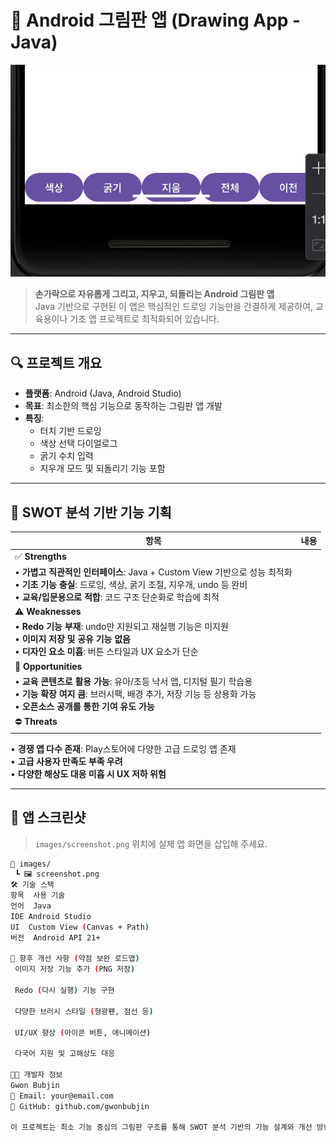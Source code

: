 # 🎨 Android 그림판 앱 (Drawing App - Java)

![screenshot](images/screenshot.png)

> **손가락으로 자유롭게 그리고, 지우고, 되돌리는 Android 그림판 앱**  
> Java 기반으로 구현된 이 앱은 핵심적인 드로잉 기능만을 간결하게 제공하여, 교육용이나 기초 앱 프로젝트로 최적화되어 있습니다.

---

## 🔍 프로젝트 개요

- **플랫폼**: Android (Java, Android Studio)
- **목표**: 최소한의 핵심 기능으로 동작하는 그림판 앱 개발
- **특징**:
  - 터치 기반 드로잉
  - 색상 선택 다이얼로그
  - 굵기 수치 입력
  - 지우개 모드 및 되돌리기 기능 포함

---

## 🧠 SWOT 분석 기반 기능 기획

| 항목 | 내용 |
|------|------|
| ✅ **Strengths** |  
• **가볍고 직관적인 인터페이스**: Java + Custom View 기반으로 성능 최적화<br>• **기초 기능 충실**: 드로잉, 색상, 굵기 조절, 지우개, undo 등 완비<br>• **교육/입문용으로 적합**: 코드 구조 단순화로 학습에 최적 |
| ⚠️ **Weaknesses** |  
• **Redo 기능 부재**: undo만 지원되고 재실행 기능은 미지원<br>• **이미지 저장 및 공유 기능 없음**<br>• **디자인 요소 미흡**: 버튼 스타일과 UX 요소가 단순 |
| 🚀 **Opportunities** |  
• **교육 콘텐츠로 활용 가능**: 유아/초등 낙서 앱, 디지털 필기 학습용<br>• **기능 확장 여지 큼**: 브러시팩, 배경 추가, 저장 기능 등 상용화 가능<br>• **오픈소스 공개를 통한 기여 유도 가능** |
| ⛔ **Threats** |  
• **경쟁 앱 다수 존재**: Play스토어에 다양한 고급 드로잉 앱 존재<br>• **고급 사용자 만족도 부족 우려**<br>• **다양한 해상도 대응 미흡 시 UX 저하 위험**

---

## 📸 앱 스크린샷

> `images/screenshot.png` 위치에 실제 앱 화면을 삽입해 주세요.

```bash
📁 images/
 ┗ 🖼️ screenshot.png
🛠️ 기술 스택
항목	사용 기술
언어	Java
IDE	Android Studio
UI	Custom View (Canvas + Path)
버전	Android API 21+

🚧 향후 개선 사항 (약점 보완 로드맵)
 이미지 저장 기능 추가 (PNG 저장)

 Redo (다시 실행) 기능 구현

 다양한 브러시 스타일 (형광펜, 점선 등)

 UI/UX 향상 (아이콘 버튼, 애니메이션)

 다국어 지원 및 고해상도 대응

🧑‍💻 개발자 정보
Gwon Bubjin
📧 Email: your@email.com
📎 GitHub: github.com/gwonbubjin

이 프로젝트는 최소 기능 중심의 그림판 구조를 통해 SWOT 분석 기반의 기능 설계와 개선 방향 제시를 학습하는 데 중점을 두었습니다.
